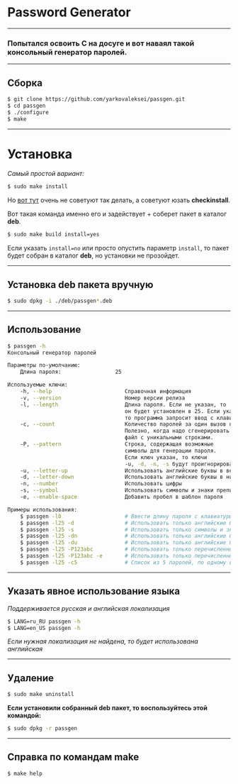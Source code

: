 # Password Generator

- - -
### Попытался освоить C на досуге и вот наваял такой консольный генератор паролей.

- - -
## Сборка

```bash
$ git clone https://github.com/yarkovaleksei/passgen.git
$ cd passgen
$ ./configure
$ make
```

- - -
# Установка

*Самый простой вариант:*

```bash
$ sudo make install
```

Но [вот тут](https://habrahabr.ru/post/130868/) очень не советуют так делать, а советуют юзать **checkinstall**.

Вот такая команда именно его и задействует + соберет пакет в каталог **deb**.

```bash
$ sudo make build install=yes
```

Если указать `install=no` или просто опустить параметр `install`, то пакет будет собран в каталог **deb**, но установки не прозойдет.

- - -
## Установка deb пакета вручную

```bash
$ sudo dpkg -i ./deb/passgen*.deb
```

- - -
## Использование

```bash
$ passgen -h
Консольный генератор паролей

Параметры по-умолчанию:
	Длина пароля:                 25

Используемые ключи:
	-h, --help                       Справочная информация
	-v, --version                    Номер версии релиза
	-l, --length                     Длина пароля. Если не указан, то
	                                 он будет установлен в 25. Если указать 0,
	                                 то программа запросит ввод с клавиатуры.
	-c, --count                      Количество паролей за один вызов программы.
	                                 Полезно, когда надо сгенерировать
	                                 файл с уникальными строками.
	-P, --pattern                    Строка, содержащая возможные
	                                 символы для генерации пароля.
	                                 Если ключ указан, то ключи
	                                 -u, -d, -n, -s будут проигнорированы.
	-u, --letter-up                  Использовать английские буквы в верхнем регистре
	-d, --letter-down                Использовать английские буквы в нижнем регистре
	-n, --number                     Использовать цифры
	-s, --symbol                     Использовать символы и знаки препинания
	-e, --enable-space               Добавить пробел в шаблон пароля

Примеры использования:
	$ passgen -l0                    # Ввести длину пароля с клавиатуры
	$ passgen -l25 -d                # Использовать только английские буквы в нижнем регистре
	$ passgen -l25 -s                # Использовать только символы и знаки препинания
	$ passgen -l25 -dn               # Использовать только английские буквы в нижнем регистре и цифры
	$ passgen -l25 -du               # Использовать только английские буквы в нижнем и верхнем регистре
	$ passgen -l25 -P123abc          # Использовать только перечисленные символы: '123abc'
	$ passgen -l25 -P123abc -e       # Использовать только перечисленные символы: '123abc' и пробел
	$ passgen -l25 -c5               # Список из 5 паролей, по одному в строке
```

- - -
## Указать явное использование языка

*Поддерживается русская и английская локализация*

```bash
$ LANG=ru_RU passgen -h
$ LANG=en_US passgen -h
```

*Если нужная локализация не найдена, то будет использована английская*

- - -
## Удаление

```bash
$ sudo make uninstall
```

**Если установили собранный deb пакет, то воспользуйтесь этой командой:**

```bash
$ sudo dpkg -r passgen
```

- - -
## Справка по командам make

```bash
$ make help

```
